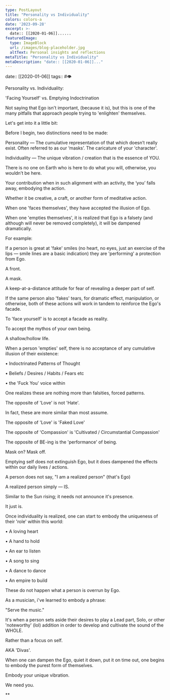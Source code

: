 ```yaml
---
type: PostLayout
title: "Personality vs Individuality"
colors: colors-a
date: '2023-09-28'
excerpt: >-
  date:: [[2020-01-06]]......
featuredImage:
  type: ImageBlock
  url: /images/blog-placeholder.jpg
  altText: Personal insights and reflections
metaTitle: "Personality vs Individuality"
metaDescription: "date:: [[2020-01-06]]..."
---
```

date:: [[2020-01-06]]
tags:: #👁

Personality vs. Individuality:

'Facing Yourself' vs. Emptying Indoctrination

Not saying that Ego isn't important, (because it is), but this is one of the many pitfalls that approach people trying to 'enlighten' themselves.

Let's get into it a little bit:

Before I begin, two distinctions need to be made:

Personality — The cumulative representation of that which doesn’t really exist. Often referred to as our ‘masks’. The caricature of your 'character'.

Individuality — The unique vibration / creation that is the essence of YOU.

There is no one on Earth who is here to do what you will, otherwise, you wouldn’t be here.

Your contribution when in such alignment with an activity, the ‘you’ falls away, embodying the action.

Whether it be creative, a craft, or another form of meditative action.

When one 'faces themselves', they have accepted the illusion of Ego.

When one 'empties themselves', it is realized that Ego is a falsety (and although will never be removed completely), it will be dampened dramatically.

For example:

If a person is great at 'fake' smiles (no heart, no eyes, just an exercise of the lips — smile lines are a basic indication) they are 'performing' a protection from Ego.

A front.

A mask.

A keep-at-a-distance attitude for fear of revealing a deeper part of self.

If the same person also 'fakes' tears, for dramatic effect, manipulation, or otherwise, both of these actions will work in tandem to reinforce the Ego's facade.

To 'face yourself' is to accept a facade as reality.

To accept the mythos of your own being.

A shallow/hollow life.

When a person 'empties' self, there is no acceptance of any cumulative illusion of their existence:

• Indoctrinated Patterns of Thought

• Beliefs / Desires / Habits / Fears etc

• the 'Fuck You' voice within

One realizes these are nothing more than falsities, forced patterns.

The opposite of 'Love' is not 'Hate'.

In fact, these are more similar than most assume.

The opposite of 'Love' is 'Faked Love'

The opposite of 'Compassion' is 'Cultivated / Circumstantial Compassion'

The opposite of BE-ing is the 'performance' of being.

Mask on? Mask off.

Emptying self does not extinguish Ego, but it does dampened the effects within our daily lives / actions.

A person does not say, "I am a realized person" (that's Ego)

A realized person simply — IS.

Similar to the Sun rising; it needs not announce it's presence.

It just is.

Once individuality is realized, one can start to embody the uniqueness of their 'role' within this world:

• A loving heart

• A hand to hold

• An ear to listen

• A song to sing

• A dance to dance

• An empire to build

These do not happen what a person is overrun by Ego.

As a musician, i've learned to embody a phrase:

"Serve the music."

It's when a person sets aside their desires to play a Lead part, Solo, or other 'noteworthy' (lol) addition in order to develop and cultivate the sound of the WHOLE. 

Rather than a focus on self.

AKA 'Divas'.

When one can dampen the Ego, quiet it down, put it on time out, one begins to embody the purest form of themselves.

Embody your unique vibration. 

We need you.

**
